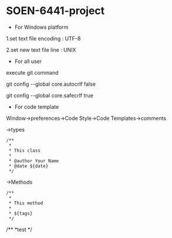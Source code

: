 # SOEN-6441-project
* For Windows platform

1.set text file encoding : UTF-8

2.set new text file line : UNIX

* For all user 

execute git command

git config --global core.autocrlf false

git config --global core.safecrlf true

* For code template

Window->preferences->Code Style->Code Templates->comments

->types
```
/**
 * 
 * This class
 * 
 * @author Your Name
 * @date ${date}
 */
```

->Methods
```
/**
 * 
 * This method
 * 
 * ${tags}
 */
```
/**
*test
*/